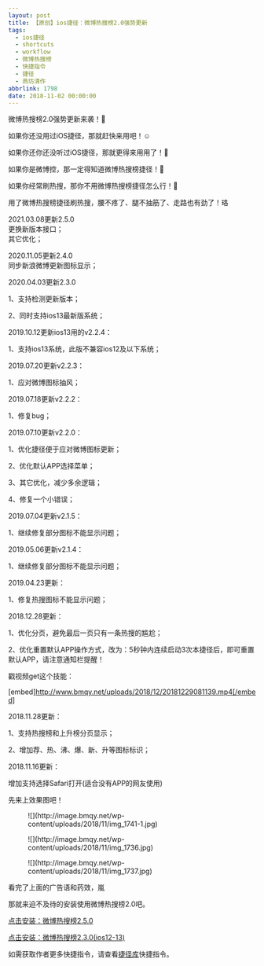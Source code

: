 ```yaml
---
layout: post
title: 【原创】ios捷径：微博热搜榜2.0强势更新
tags:
  - ios捷径
  - shortcuts
  - workflow
  - 微博热搜榜
  - 快捷指令
  - 捷径
  - 燕坊清作
abbrlink: 1798
date: 2018-11-02 00:00:00
---
```


<!-- wp:paragraph -->

微博热搜榜2.0强势更新来袭！

<!-- /wp:paragraph -->

<!-- wp:paragraph -->

如果你还没用过iOS捷径，那就赶快来用吧！&#x263a;&#xfe0f;

<!-- /wp:paragraph -->

<!-- wp:paragraph -->

如果你还你还没听过iOS捷径，那就更得来用用了！

<!-- /wp:paragraph -->

<!-- wp:paragraph -->

如果你是微博控，那一定得知道微博热搜榜捷径！

<!-- /wp:paragraph -->

<!-- wp:paragraph -->

如果你经常刷热搜，那你不用微博热搜榜捷径怎么行！

<!-- /wp:paragraph -->

<!-- wp:paragraph -->

用了微博热搜榜捷径刷热搜，腰不疼了、腿不抽筋了、走路也有劲了！珞

<!-- /wp:paragraph -->

<!-- wp:paragraph {"textColor":"vivid-red"} -->

2021.03.08更新2.5.0  
更换新版本接口；  
其它优化；

<!-- /wp:paragraph -->

<!-- wp:paragraph {"textColor":"very-dark-gray"} -->

2020.11.05更新2.4.0  
同步新浪微博更新图标显示；

<!-- /wp:paragraph -->

<!-- wp:paragraph -->

<span>2020.04.03更新2.3.0</span>

<!-- /wp:paragraph -->

<!-- wp:paragraph -->

<span>1、支持检测更新版本；</span>

<!-- /wp:paragraph -->

<!-- wp:paragraph -->

<span>2、同时支持ios13最新版系统；</span>

<!-- /wp:paragraph -->

<!-- wp:paragraph -->

2019.10.12更新ios13用的v2.2.4：

<!-- /wp:paragraph -->

<!-- wp:paragraph -->

1、支持ios13系统，此版不兼容ios12及以下系统；

<!-- /wp:paragraph -->

<!-- wp:paragraph -->

2019.07.20更新v2.2.3：

<!-- /wp:paragraph -->

<!-- wp:paragraph -->

1、应对微博图标抽风；

<!-- /wp:paragraph -->

<!-- wp:paragraph -->

2019.07.18更新v2.2.2：

<!-- /wp:paragraph -->

<!-- wp:paragraph -->

1、修复bug；

<!-- /wp:paragraph -->

<!-- wp:paragraph -->

2019.07.10更新v2.2.0：

<!-- /wp:paragraph -->

<!-- wp:paragraph -->

1、优化捷径便于应对微博图标更新；

<!-- /wp:paragraph -->

<!-- wp:paragraph -->

2、优化默认APP选择菜单；

<!-- /wp:paragraph -->

<!-- wp:paragraph -->

3、其它优化，减少多余逻辑；

<!-- /wp:paragraph -->

<!-- wp:paragraph -->

4、修复一个小错误；

<!-- /wp:paragraph -->

<!-- wp:paragraph -->

2019.07.04更新v2.1.5：

<!-- /wp:paragraph -->

<!-- wp:paragraph -->

1、继续修复部分图标不能显示问题；

<!-- /wp:paragraph -->

<!-- wp:paragraph -->

2019.05.06更新v2.1.4：

<!-- /wp:paragraph -->

<!-- wp:paragraph -->

1、继续修复部分图标不能显示问题；

<!-- /wp:paragraph -->

<!-- wp:paragraph -->

2019.04.23更新：

<!-- /wp:paragraph -->

<!-- wp:paragraph -->

1、修复热搜图标不能显示问题；

<!-- /wp:paragraph -->

<!-- wp:paragraph -->

2018.12.28更新：

<!-- /wp:paragraph -->

<!-- wp:paragraph -->

1、优化分页，避免最后一页只有一条热搜的尴尬；

<!-- /wp:paragraph -->

<!-- wp:paragraph -->

2、优化重置默认APP操作方式，改为：5秒钟内连续启动3次本捷径后，即可重置默认APP，请注意通知栏提醒！

<!-- /wp:paragraph -->

<!-- wp:paragraph -->

戳视频get这个技能：

<!-- /wp:paragraph -->

<!-- wp:shortcode -->
[embed]http://www.bmqy.net/uploads/2018/12/20181229081139.mp4[/embed]
<!-- /wp:shortcode -->

<!-- wp:paragraph -->

2018.11.28更新：

<!-- /wp:paragraph -->

<!-- wp:paragraph -->

1、支持热搜榜和上升榜分页显示；

<!-- /wp:paragraph -->

<!-- wp:paragraph -->

2、增加荐、热、沸、爆、新、升等图标标识；

<!-- /wp:paragraph -->

<!-- wp:paragraph -->

2018.11.16更新：

<!-- /wp:paragraph -->

<!-- wp:paragraph -->

增加支持选择Safari打开(适合没有APP的网友使用)

<!-- /wp:paragraph -->

<!-- wp:paragraph -->

先来上效果图吧！

<!-- /wp:paragraph -->

<!-- wp:image {"id":1803} -->
<figure class="wp-block-image">![](http://image.bmqy.net/wp-content/uploads/2018/11/img_1741-1.jpg)</figure>
<!-- /wp:image -->

<!-- wp:image {"id":1804} -->
<figure class="wp-block-image">![](http://image.bmqy.net/wp-content/uploads/2018/11/img_1736.jpg)</figure>
<!-- /wp:image -->

<!-- wp:image {"id":1805} -->
<figure class="wp-block-image">![](http://image.bmqy.net/wp-content/uploads/2018/11/img_1737.jpg)</figure>
<!-- /wp:image -->

<!-- wp:paragraph -->

看完了上面的广告语和药效，嵐

<!-- /wp:paragraph -->

<!-- wp:paragraph -->

那就来迫不及待的安装使用微博热搜榜2.0吧。

<!-- /wp:paragraph -->

<!-- wp:paragraph -->

[点击安装：微博热搜榜2.5.0](https://www.icloud.com/shortcuts/38a399ddabee4781810605463ac724ea)

<!-- /wp:paragraph -->

<!-- wp:paragraph -->

[点击安装：微博热搜榜2.3.0(ios12-13)](https://www.icloud.com/shortcuts/cbd965724a80416cbc3645f7a4c69cd6)

<!-- /wp:paragraph -->

<!-- wp:paragraph -->

如需获取作者更多快捷指令，请查看[捷径库](https://www.bmqy.net/2342.html)快捷指令。

<!-- /wp:paragraph -->
